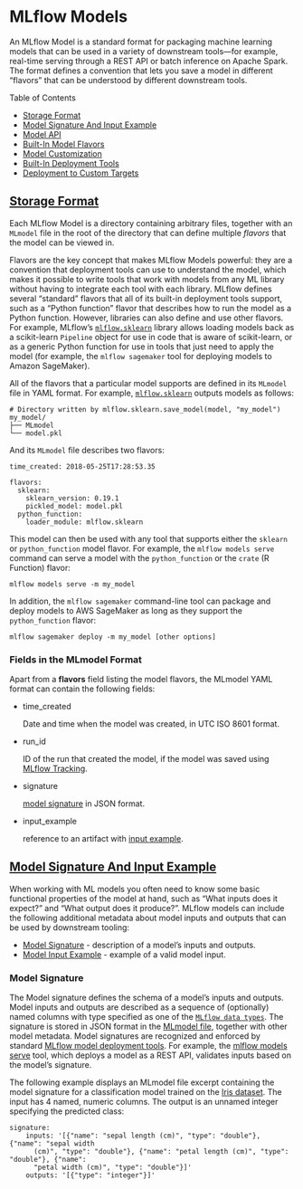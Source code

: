 # MLflow Models

An MLflow Model is a standard format for packaging machine learning models that can be used in a variety of downstream tools—for example, real-time serving through a REST API or batch inference on Apache Spark. The format defines a convention that lets you save a model in different “flavors” that can be understood by different downstream tools.

Table of Contents

- [Storage Format](https://mlflow.org/docs/latest/models.html#storage-format)
- [Model Signature And Input Example](https://mlflow.org/docs/latest/models.html#model-signature-and-input-example)
- [Model API](https://mlflow.org/docs/latest/models.html#model-api)
- [Built-In Model Flavors](https://mlflow.org/docs/latest/models.html#built-in-model-flavors)
- [Model Customization](https://mlflow.org/docs/latest/models.html#model-customization)
- [Built-In Deployment Tools](https://mlflow.org/docs/latest/models.html#built-in-deployment-tools)
- [Deployment to Custom Targets](https://mlflow.org/docs/latest/models.html#deployment-to-custom-targets)



## [Storage Format](https://mlflow.org/docs/latest/models.html#id11)

Each MLflow Model is a directory containing arbitrary files, together with an `MLmodel` file in the root of the directory that can define multiple *flavors* that the model can be viewed in.

Flavors are the key concept that makes MLflow Models powerful: they are a convention that deployment tools can use to understand the model, which makes it possible to write tools that work with models from any ML library without having to integrate each tool with each library. MLflow defines several “standard” flavors that all of its built-in deployment tools support, such as a “Python function” flavor that describes how to run the model as a Python function. However, libraries can also define and use other flavors. For example, MLflow’s [`mlflow.sklearn`](https://mlflow.org/docs/latest/python_api/mlflow.sklearn.html#module-mlflow.sklearn) library allows loading models back as a scikit-learn `Pipeline` object for use in code that is aware of scikit-learn, or as a generic Python function for use in tools that just need to apply the model (for example, the `mlflow sagemaker` tool for deploying models to Amazon SageMaker).

All of the flavors that a particular model supports are defined in its `MLmodel` file in YAML format. For example, [`mlflow.sklearn`](https://mlflow.org/docs/latest/python_api/mlflow.sklearn.html#module-mlflow.sklearn) outputs models as follows:

```
# Directory written by mlflow.sklearn.save_model(model, "my_model")
my_model/
├── MLmodel
└── model.pkl
```

And its `MLmodel` file describes two flavors:

```
time_created: 2018-05-25T17:28:53.35

flavors:
  sklearn:
    sklearn_version: 0.19.1
    pickled_model: model.pkl
  python_function:
    loader_module: mlflow.sklearn
```

This model can then be used with any tool that supports either the `sklearn` or `python_function` model flavor. For example, the `mlflow models serve` command can serve a model with the `python_function` or the `crate` (R Function) flavor:

```
mlflow models serve -m my_model
```

In addition, the `mlflow sagemaker` command-line tool can package and deploy models to AWS SageMaker as long as they support the `python_function` flavor:

```
mlflow sagemaker deploy -m my_model [other options]
```

### Fields in the MLmodel Format

Apart from a **flavors** field listing the model flavors, the MLmodel YAML format can contain the following fields:

- time_created

  Date and time when the model was created, in UTC ISO 8601 format.

- run_id

  ID of the run that created the model, if the model was saved using [MLflow Tracking](https://mlflow.org/docs/latest/tracking.html#tracking).

- signature

  [model signature](https://mlflow.org/docs/latest/models.html#model-signature) in JSON format.

- input_example

  reference to an artifact with [input example](https://mlflow.org/docs/latest/models.html#input-example).

## [Model Signature And Input Example](https://mlflow.org/docs/latest/models.html#id12)

When working with ML models you often need to know some basic functional properties of the model at hand, such as “What inputs does it expect?” and “What output does it produce?”. MLflow models can include the following additional metadata about model inputs and outputs that can be used by downstream tooling:

- [Model Signature](https://mlflow.org/docs/latest/models.html#model-signature) - description of a model’s inputs and outputs.
- [Model Input Example](https://mlflow.org/docs/latest/models.html#input-example) - example of a valid model input.

### Model Signature

The Model signature defines the schema of a model’s inputs and outputs. Model inputs and outputs are described as a sequence of (optionally) named columns with type specified as one of the [`MLflow data types`](https://mlflow.org/docs/latest/python_api/mlflow.types.html#mlflow.types.DataType). The signature is stored in JSON format in the [MLmodel file](https://mlflow.org/docs/latest/python_api/mlflow.pyfunc.html#pyfunc-model-config), together with other model metadata. Model signatures are recognized and enforced by standard [MLflow model deployment tools](https://mlflow.org/docs/latest/models.html#built-in-deployment). For example, the [mlflow models serve](https://mlflow.org/docs/latest/models.html#local-model-deployment) tool, which deploys a model as a REST API, validates inputs based on the model’s signature.

The following example displays an MLmodel file excerpt containing the model signature for a classification model trained on the [Iris dataset](https://archive.ics.uci.edu/ml/datasets/iris). The input has 4 named, numeric columns. The output is an unnamed integer specifying the predicted class:

```
signature:
    inputs: '[{"name": "sepal length (cm)", "type": "double"}, {"name": "sepal width
      (cm)", "type": "double"}, {"name": "petal length (cm)", "type": "double"}, {"name":
      "petal width (cm)", "type": "double"}]'
    outputs: '[{"type": "integer"}]'
```

